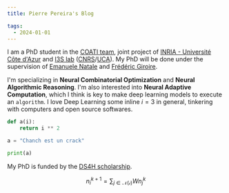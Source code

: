 ```yaml
---
title: Pierre Pereira's Blog

tags:
  - 2024-01-01
---
```


I am a PhD student in the [COATI team][coati], joint project of [INRIA - Université Côte
d'Azur][inria] and [I3S lab][i3s] ([CNRS][cnrs]/[UCA][uca]). My PhD will be done under the
supervision of [Emanuele Natale][ema-natale] and [Frédéric Giroire][fred-giroire].

I'm specializing in **Neural Combinatorial Optimization** and **Neural Algorithmic Reasoning**. I'm
also interested into **Neural Adaptive Computation**, which I think is key to make deep learning
models to execute an `algorithm`. I love Deep Learning some inline $i = 3$ in general, tinkering with computers and open
source softwares.

```python
def a(i):
    return i ** 2
```

```python
a = "Chanch est un crack"

print(a)
```

My PhD is funded by the [DS4H scholarship][ds4h].

$$
n_i^{k+1} = \sum_{j \in \mathcal{N(i)}} W n_j^k
$$


[cnrs]:         http://www.cnrs.fr/
[coati]:        https://team.inria.fr/coati/team-members/
[ds4h]:         https://ds4h.univ-cotedazur.fr/
[ema-natale]:   https://natema.github.io/ema-webpage/
[fred-giroire]: https://www-sop.inria.fr/members/Frederic.Giroire/
[i3s]:          http://www.i3s.unice.fr/
[inria]:        https://www.inria.fr/en/inria-centre-universite-cote-azur
[uca]:          https://univ-cotedazur.fr/
[unice]:        http://www.unice.fr/
